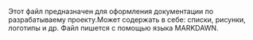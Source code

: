 Этот файл предназначен для оформления документации по разрабатываему проекту.Может содержать в себе: списки, рисунки, логотипы и др.
Файл пишется с помощью языка MARKDAWN.
